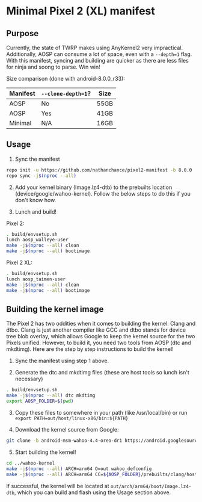 # Minimal Pixel 2 (XL) manifest

## Purpose

Currently, the state of TWRP makes using AnyKernel2 very impractical. Additionally, AOSP can consume a lot of space, even with a `--depth=1` flag. With this manifest, syncing and building are quicker as there are less files for ninja and soong to parse. Win win!

Size comparison (done with android-8.0.0_r33):

| Manifest | `--clone-depth=1`? | Size |
| -------- | ------------------ | ---- |
| AOSP     | No                 | 55GB |
| AOSP     | Yes                | 41GB |
| Minimal  | N/A                | 16GB |

## Usage

1. Sync the manifest
```bash
repo init -u https://github.com/nathanchance/pixel2-manifest -b 8.0.0
repo sync -j$(nproc --all)
```

2. Add your kernel binary (Image.lz4-dtb) to the prebuilts location (device/google/wahoo-kernel). Follow the below steps to do this if you don't know how.

3. Lunch and build!

Pixel 2:
```bash
. build/envsetup.sh
lunch aosp_walleye-user
make -j$(nproc --all) clean
make -j$(nproc --all) bootimage
```

Pixel 2 XL:
```bash
. build/envsetup.sh
lunch aosp_taimen-user
make -j$(nproc --all) clean
make -j$(nproc --all) bootimage
```

## Building the kernel image

The Pixel 2 has two oddities when it comes to building the kernel: Clang and dtbo. Clang is just another compiler like GCC and dtbo stands for device tree blob overlay, which allows Google to keep the kernel source for the two Pixels unified. However, to build it, you need two tools from AOSP (dtc and mkdtimg). Here are the step by step instructions to build the kernel!

1. Sync the manifest using step 1 above.

2. Generate the dtc and mkdtimg files (these are host tools so lunch isn't necessary)
```bash
. build/envsetup.sh
make -j$(nproc --all) dtc mkdtimg
export AOSP_FOLDER=$(pwd)
```

3. Copy these files to somewhere in your path (like /usr/local/bin) or run `export PATH=out/host/linux-x86/bin:${PATH}`

4. Download the kernel source from Google:
```bash
git clone -b android-msm-wahoo-4.4-oreo-dr1 https://android.googlesource.com/kernel/msm ../wahoo-kernel
```

5. Start building the kernel!
```bash
cd ../wahoo-kernel
make -j$(nproc --all) ARCH=arm64 O=out wahoo_defconfig
make -j$(nproc --all) ARCH=arm64 CC=${AOSP_FOLDER}/prebuilts/clang/host/linux-x86/clang-3859424/bin/clang CLANG_TRIPLE=aarch64-linux-gnu- CROSS_COMPILE=${AOSP_FOLDER}/prebuilts/gcc/linux-x86/aarch64/aarch64-linux-android-4.9/bin/aarch64-linux-android- O=out
```

If successful, the kernel will be located at `out/arch/arm64/boot/Image.lz4-dtb`, which you can build and flash using the Usage section above.
